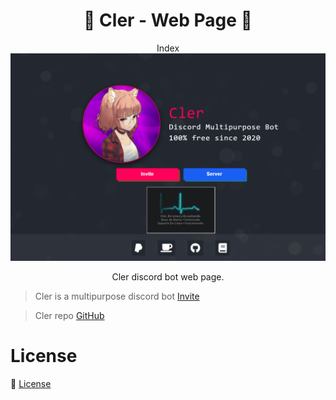 <h1 align="center">🤖 Cler - Web Page 🤖</h1>

<p align="center"> Index
  <img src="display.png" alt="index" />
</p>

<p align="center">
  Cler discord bot web page.

> Cler is a multipurpose discord bot [Invite](https://discord.com/oauth2/authorize?client_id=774150617546883073&permissions=8&scope=bot)

> Cler repo [GitHub](https://github.com/LwnaDev/Cler)

# License
💜 [License](/LICENSE)
